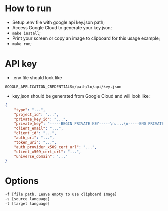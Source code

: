 # How to run

- Setup .env file with google api key.json path;
- Access Google Cloud to generate your key.json;
- `make install`;
- Print your screen or copy an image to clipboard for this usage example;
- `make run`;

# API key

- .env file should look like

```
GOOGLE_APPLICATION_CREDENTIALS=/path/to/api/key.json
```

- key.json should be generated from Google Cloud and will look like:

```json
{
    "type": "...",
    "project_id": "...",
    "private_key_id": "...",
    "private_key": "-----BEGIN PRIVATE KEY-----\n....\n-----END PRIVATE KEY-----\n",
    "client_email": "...",
    "client_id": "...",
    "auth_uri": "...",
    "token_uri": "...",
    "auth_provider_x509_cert_url": "...",
    "client_x509_cert_url": "...",
    "universe_domain": "..."
}
```

# Options

```bash
-f [file path, Leave empty to use clipboard Image]
-s [source language]
-t [target language]
```
